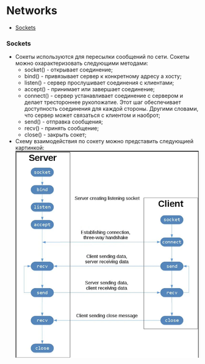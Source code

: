 # Networks

+ [Sockets](#sockets)

### <a name="sockets"> Sockets </a>

+ Сокеты используются для пересылки сообщений по сети. Сокеты можно охарактеризовать следующими методами:
  + socket() - открывает соединение;
  + bind() - привязывает сервер к конкретному адресу а хосту;
  + listen() - сервер прослушивает соединения с клиентами;
  + accept() - принимает или завершает соединение;
  + connect() - сервер устанавливает соединение с сервером и делает трестороннее рукопожатие. Этот шаг обеспечивает доступность соединения для каждой стороны. Другими словами, что сервер может связаться с клиентом и наоброт;
  + send() - отправка сообщения;
  + recv() - принять сообщение;
  + close() - закрыть сокет;
+ Схему взаимодействия по сокету можно представить следующией  картинкой:
    ![](./source/server_flow.png)